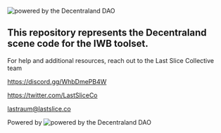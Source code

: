 ![powered by the Decentraland DAO](https://bafkreigjarsiv3to2q665hw76bxvqzv4nhfvwmtt56k3lklgiwdpp42oya.ipfs.nftstorage.link/)


## This repository represents the Decentraland scene code for the IWB toolset.

For help and additional resources, reach out to the Last Slice Collective team

https://discord.gg/WhbDmePB4W

https://twitter.com/LastSliceCo

lastraum@lastslice.co



Powered by
![powered by the Decentraland DAO](https://bafkreibci6gg3wbjvxzlqpuh353upzrssalqqoddb6c4rez33bcagqsc2a.ipfs.nftstorage.link/)